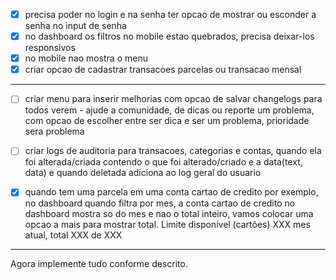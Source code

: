 - [x] precisa poder no login e na senha ter opcao de mostrar ou esconder a senha no input de senha
- [x] no dashboard os filtros no mobile estao quebrados, precisa deixar-los responsivos
- [x] no mobile nao mostra o menu
- [x] criar opcao de cadastrar transacoes parcelas ou transacao mensal

--- 

- [ ] criar menu para inserir melhorias com opcao de salvar changelogs para todos verem - ajude a comunidade, de dicas ou reporte um problema, com opcao de escolher entre ser dica e ser um problema, prioridade sera problema
- [ ] criar logs de auditoria para transacoes, categorias e contas, quando ela foi alterada/criada contendo o que foi alterado/criado e a data(text, data) e quando deletada adiciona ao log geral do usuario
- [x] quando tem uma parcela em uma conta cartao de credito por exemplo, no dashboard quando filtra por mes, a conta cartao de credito no dashboard mostra so do mes e nao o total inteiro, vamos colocar uma opcao a mais para mostrar total. Limite disponível (cartões) XXX mes atual, total XXX de XXX


---

Agora implemente tudo conforme descrito.
